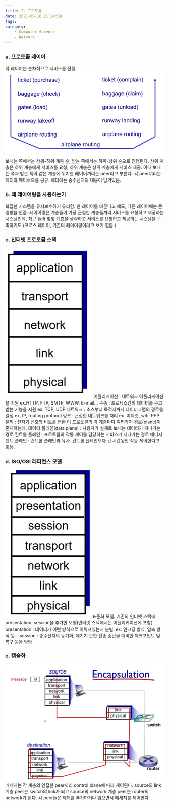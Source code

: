 ```yaml
---
title: 2. 프로토콜
date: 2021-09-16 21:24:09
tags:
category:
    - Computer Science
    - Network
---
```

### a. 프로토콜 레이어

각 레이어는 순차적으로 서비스를 진행.
![](/img/network/network2-1.png)
보내는 쪽에서는 상위-하위 계층 순, 받는 쪽에서는 하위-상위 순으로 진행된다.
상위 계층은 하위 계층에게 서비스를 요청, 하위 계층은 상위 계층에게 서비스 제공.
이때 보내는 쪽과 받는 쪽이 같은 계층에 위치한 레이어끼리는 peer라고 부른다.
각 peer끼리는 헤더와 페이로드를 공유. 헤더에는 송수신지의 내용이 담겨있음.

### b. 왜 레이어링을 사용하는가
복잡한 시스템을 유지보수하기 유리함.
한 레이어를 바꾼다고 해도, 다른 레이어에는 큰 영향을 안줌.
레이어링은 계층들이 가장 근접한 계층들끼리 서비스를 요청하고 제공하는 시스템인데,
최근 들어 몇몇 계층을 생략하고 서비스를 요청하고 제공하는 시스템을 구축하기도.(크로스 레이어, 기존의 레이어링이라고 보기 힘듬.)

### c. 인터넷 프로토콜 스택
![](/img/network/network2-2.png)
어플리케이션 : 네트워크 어플리케이션을 지원 ex.HTTP, FTP, SMTP, WWW, E-mail...
수송 : 프로세스간의 데이터를 주고 받는 기능을 지원 ex. TCP, UDP
네트워크 : 소스부터 목적지까지 데이터그램의 경로를 결정 ex. IP, routing protocol
링크 : 근접한 네트워크를 처리 ex. 이더넷, wifi, PPP
물리 : 전자기 신호와 비트를 변환
이 프로토콜의 각 계층마다 여러가지 경로(plane)이 존재하는데,
데이터 플레인(data plane) : 사용자가 실제로 보내는 데이터가 지나가는 경로
컨트롤 플레인 : 프로토콜의 작동 제어를 담당하는 서비스가 지나가는 경로
매니지멘트 플레인 : 컨트롤 플레인과 유사. 컨트롤 플레인보다 긴 시간동안 작동 제어한다고 이해.

### d. ISO/OSI 레퍼런스 모델
![](/img/network/network2-3.png)
표준화 모델. 기존의 인터넷 스택에 presentation, session을 추가한 모델(인터넷 스택에서는 어플리케이션에 포함)
presentation : 데이터가 어떤 방식으로 이뤄져있는지 분별. ex. 인코딩 방식, 압축 방식 등...
session : 송수신지의 동기화, 예기치 못한 전송 중단을 대비한 체크포인트 및 복구 등을 담당

### e. 캡슐화
![](/img/network/network2-4.png)
메세지는 각 계층의 인접한 peer끼리 control plane에 따라 제어된다.
source의 link 계층 peer는 switch의 link가 되고
source의 network 계층 peer는 router의 network가 된다.
각 peer들은 헤더를 추가하거나 읽으면서 메세지를 제어한다.